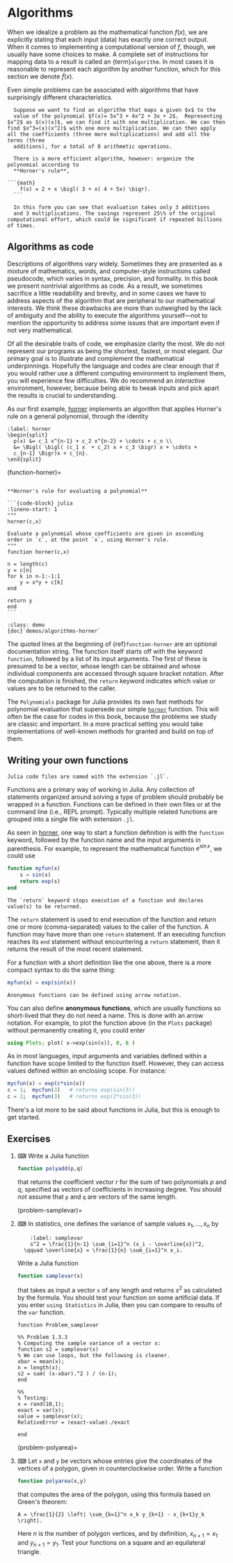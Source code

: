 # Algorithms

When we idealize a problem as the mathematical function $f(x)$, we are explicitly stating that each input (data) has exactly one correct output. When it comes to implementing a computational version of $f$, though, we usually have some choices to make. A complete set of instructions for mapping data to a result is called an {term}`algorithm`. In most cases it is reasonable to represent each algorithm by another function, which for this section we denote $\tilde{f}(x)$.

Even simple problems can be associated with algorithms that have surprisingly different characteristics.

````{proof:example}
  Suppose we want to find an algorithm that maps a given $x$ to the
  value of the polynomial $f(x)= 5x^3 + 4x^2 + 3x + 2$.  Representing $x^2$ as $(x)(x)$, we can find it with one multiplication. We can then find $x^3=(x)(x^2)$ with one more multiplication. We can then apply all the coefficients (three more multiplications) and add all the terms (three
  additions), for a total of 8 arithmetic operations.

  There is a more efficient algorithm, however: organize the polynomial according to
  **Horner's rule**,
  
```{math}
    f(x) = 2 + x \bigl( 3 + x( 4 + 5x) \bigr).
  ```

  In this form you can see that evaluation takes only 3 additions
  and 3 multiplications. The savings represent 25\% of the original computational effort, which could be significant if repeated billions of times.
````

## Algorithms as code

Descriptions of algorithms vary widely. Sometimes they are presented as a mixture of mathematics, words, and computer-style instructions called pseudocode, which varies in syntax, precision, and formality. In this book we present nontrivial algorithms as code.  As a result, we sometimes sacrifice a little readability and brevity, and in some cases we have to address aspects of the algorithm that are peripheral to our mathematical interests. We think these drawbacks are more than outweighed by the lack of ambiguity and the ability to execute the algorithms yourself—not to mention the opportunity to address some issues that are important even if not very mathematical.

Of all the desirable traits of code, we emphasize clarity the most. We do not represent our programs as being the shortest, fastest, or most elegant. Our primary goal is to illustrate and complement the mathematical underpinnings. Hopefully the language and codes are clear enough that if you would rather use a different computing environment to implement them, you will experience few difficulties. We do recommend an *interactive* environment, however, because being able to tweak inputs and pick apart the results is crucial to understanding.

As our first example, [horner](function-horner) implements an algorithm that applies Horner's rule on a general polynomial, through the identity

```{math}
:label: horner
\begin{split}
  p(x) &= c_1 x^{n-1} + c_2 x^{n-2} + \cdots + c_n \\
  &= \Bigl( \bigl( (c_1 x  + c_2) x + c_3 \bigr) x + \cdots +
  c_{n-1} \Bigr)x + c_{n}.
\end{split}
```

(function-horner)=

````{proof:function} horner

**Horner's rule for evaluating a polynomial**

```{code-block} julia
:lineno-start: 1
"""
horner(c,x)

Evaluate a polynomial whose coefficients are given in ascending
order in `c`, at the point `x`, using Horner's rule.
"""
function horner(c,x)

n = length(c)
y = c[n]
for k in n-1:-1:1
    y = x*y + c[k]
end

return y
end
```
````

```{proof:example} Julia demo
:class: demo
{doc}`demos/algorithms-horner`
```

The quoted lines at the beginning of {ref}`function-horner` are an optional documentation string. The function itself starts off with the keyword `function`, followed by a list of its input arguments. The first of these is presumed to be a vector, whose length can be obtained and whose individual components are accessed through square bracket notation. After the computation is finished, the `return` keyword indicates which value or values are to be returned to the caller.

The `Polynomials` package for Julia provides its own fast methods for polynomial evaluation that supersede our simple [`horner`](function-horner) function. This will often be the case for codes in this book, because the problems we study are classic and important. In a more practical setting you would take implementations of well-known methods for granted and build on top of them.

## Writing your own functions

```{margin}
Julia code files are named with the extension `.jl`.
```

Functions are a primary way of working in Julia. Any collection of statements organized around solving a type of problem should probably be wrapped in a function. Functions can be defined in their own files or at the command line (i.e., REPL prompt). Typically multiple related functions are grouped into a single file with extension `.jl`.

As seen in [horner](function-horner), one way to start a function definition is with the `function` keyword, followed by the function name and the input arguments in parenthesis. For example, to represent the mathematical function $e^{\sin x}$, we could use

``` julia
function myfun(x)
    s = sin(x)
    return exp(s)
end
```

```{margin}
The `return` keyword stops execution of a function and declares value(s) to be returned.
```

The `return` statement is used to end execution of the function and return one or more (comma-separated) values to the caller of the function. A function may have more than one `return` statement. If an executing function reaches its `end` statement without encountering a `return` statement, then it returns the result of the most recent statement.

For a function with a short definition like the one above, there is a more compact syntax to do the same thing:

``` julia
myfun(x) = exp(sin(x))
```

```{margin}
Anonymous functions can be defined using arrow notation.
```

You can also define **anonymous functions**, which are usually functions so short-lived that they do not need a name. This is done with an arrow notation. For example, to plot the function above (in the `Plots` package) without permanently creating it, you could enter

``` julia
using Plots; plot( x->exp(sin(x)), 0, 6 )
```

As in most languages, input arguments and variables defined within a function have scope limited to the function itself. However, they can access values defined within an enclosing scope. For instance:

``` julia
mycfun(x) = exp(c*sin(x))
c = 1;  mycfun(3)   # returns exp(sin(3))
c = 2;  mycfun(3)   # returns exp(2*sin(3))
```

There's a lot more to be said about functions in Julia, but this is enough to get started.

## Exercises

1. ⌨ Write a Julia function

    ``` julia
    function polyadd(p,q)
    ```

    that returns the coefficient vector $r$ for the sum of two polynomials $p$ and $q$, specified as vectors of coefficients in increasing degree. You should *not* assume that `p` and `q` are vectors of the same length.

    (problem-samplevar)=
1. ⌨  In statistics, one defines the variance of sample values $x_1,\ldots,x_n$ by
  
    ```{math}
        :label: samplevar
        s^2 = \frac{1}{n-1} \sum_{i=1}^n (x_i - \overline{x})^2,
      \qquad \overline{x} = \frac{1}{n} \sum_{i=1}^n x_i.
    ```

    Write a Julia function

    ``` julia
    function samplevar(x)
    ```

    that takes as input a vector `x` of any length and returns $s^2$ as calculated by the formula. You should test your function on some artificial data. If you enter `using Statistics` in Julia, then you can compare to results of the `var` function.

    ```{only} solutions
    function Problem_samplevar

    %% Problem 1.3.3
    % Computing the sample variance of a vector x:
    function s2 = samplevar(x)
    % We can use loops, but the following is cleaner.
    xbar = mean(x);
    n = length(x);
    s2 = sum( (x-xbar).^2 ) / (n-1);
    end

    %%
    % Testing:
    x = rand(10,1);
    exact = var(x);
    value = samplevar(x);
    RelativeError = (exact-value)./exact

    end
    ```

    (problem-polyarea)=
1. ⌨  Let `x` and `y` be vectors whose entries give the coordinates of the vertices of a polygon, given in counterclockwise order. Write a function

    ``` julia
    function polyarea(x,y)
    ```

    that computes the area of the polygon, using this formula based on Green's theorem:
  
    ```{math}
    A = \frac{1}{2} \left| \sum_{k=1}^n x_k y_{k+1} - x_{k+1}y_k \right|.
    ```

    Here $n$ is the number of polygon vertices, and by definition, $x_{n+1}=x_1$ and $y_{n+1}=y_1$.  Test your functions on a square and an equilateral triangle.
